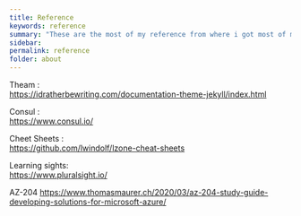 ```yaml
---
title: Reference
keywords: reference
summary: "These are the most of my reference from where i got most of my information while i am learning new things"
sidebar: 
permalink: reference
folder: about
---
```


Theam :  
<https://idratherbewriting.com/documentation-theme-jekyll/index.html>

Consul :  
<https://www.consul.io/>

Cheet Sheets :  
<https://github.com/lwindolf/lzone-cheat-sheets>

Learning sights:  
<https://www.pluralsight.io/>

AZ-204
<https://www.thomasmaurer.ch/2020/03/az-204-study-guide-developing-solutions-for-microsoft-azure/>
